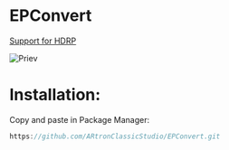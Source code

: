 # EPConvert

[Support for HDRP](https://github.com/ARtronClassicStudio/ColorAccent-HDRP)

![Priev](https://github.com/ARtronClassicStudio/EPConvert/assets/68843488/40e39ddf-30c9-4b34-9f5f-bf0c6a047ce1)


# Installation:
Copy and paste in Package Manager:

```C#
https://github.com/ARtronClassicStudio/EPConvert.git
```

